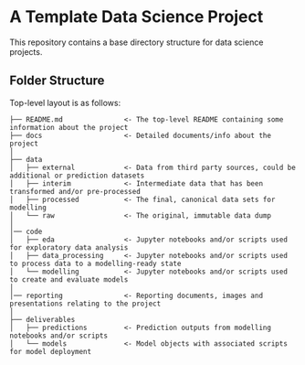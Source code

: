 # A Template Data Science Project

This repository contains a base directory structure for data science projects.

## Folder Structure

Top-level layout is as follows:


    ├── README.md               <- The top-level README containing some information about the project
    ├── docs                    <- Detailed documents/info about the project
    │
    ├── data
    │   ├── external            <- Data from third party sources, could be additional or prediction datasets
    │   ├── interim             <- Intermediate data that has been transformed and/or pre-processed
    │   ├── processed           <- The final, canonical data sets for modelling
    │   └── raw                 <- The original, immutable data dump
    │
    │── code    
    │   ├── eda   	            <- Jupyter notebooks and/or scripts used for exploratory data analysis
    │   ├── data_processing     <- Jupyter notebooks and/or scripts used to process data to a modelling-ready state
    │   └── modelling    	    <- Jupyter notebooks and/or scripts used to create and evaluate models         
    │
    │── reporting               <- Reporting documents, images and presentations relating to the project
    │
    ├── deliverables         			    
    │   ├── predictions         <- Prediction outputs from modelling notebooks and/or scripts
    │   └── models              <- Model objects with associated scripts for model deployment


